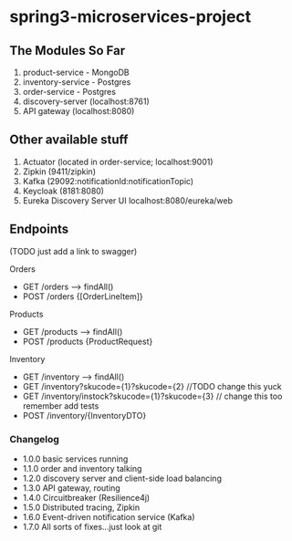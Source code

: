 # spring3-microservices-project

## The Modules So Far
1. product-service - MongoDB
2. inventory-service - Postgres
3. order-service - Postgres
4. discovery-server (localhost:8761)
5. API gateway (localhost:8080)

## Other available stuff
1. Actuator (located in order-service; localhost:9001)
2. Zipkin (9411/zipkin)
3. Kafka (29092:notificationId:notificationTopic)
4. Keycloak (8181:8080)
5. Eureka Discovery Server UI localhost:8080/eureka/web

## Endpoints
(TODO just add a link to swagger)

Orders 
- GET /orders --> findAll()
- POST /orders {[OrderLineItem]}

Products
- GET /products --> findAll()
- POST /products {ProductRequest}

Inventory 
- GET /inventory --> findAll()
- GET /inventory?skucode={1}?skucode={2} //TODO change this yuck
- GET /inventory/instock?skucode={1}?skucode={3} // change this too  remember add tests
- POST /inventory/{InventoryDTO}

### Changelog
- 1.0.0 basic services running
- 1.1.0 order and inventory talking
- 1.2.0 discovery server and client-side load balancing
- 1.3.0 API gateway, routing
- 1.4.0 Circuitbreaker (Resilience4j)
- 1.5.0 Distributed tracing, Zipkin
- 1.6.0 Event-driven notification service (Kafka)
- 1.7.0 All sorts of fixes...just look at git 

